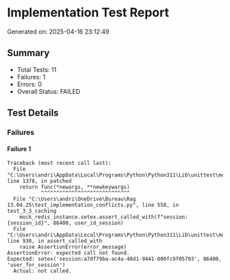 # Implementation Test Report
Generated on: 2025-04-16 23:12:49

## Summary
- Total Tests: 11
- Failures: 1
- Errors: 0
- Overall Status: FAILED

## Test Details

### Failures

#### Failure 1
```
Traceback (most recent call last):
  File "C:\Users\andri\AppData\Local\Programs\Python\Python311\Lib\unittest\mock.py", line 1378, in patched
    return func(*newargs, **newkeywargs)
           ^^^^^^^^^^^^^^^^^^^^^^^^^^^^^
  File "C:\Users\andri\OneDrive\Bureau\Rag 13.04.25\test_implementation_conflicts.py", line 558, in test_3_3_caching
    mock_redis_instance.setex.assert_called_with(f"session:{session_id}", 86400, user_id_session)
  File "C:\Users\andri\AppData\Local\Programs\Python\Python311\Lib\unittest\mock.py", line 930, in assert_called_with
    raise AssertionError(error_message)
AssertionError: expected call not found.
Expected: setex('session:a7df79ba-ac4a-48d1-9441-000fc9f05793', 86400, 'user_for_session')
  Actual: not called.

```
